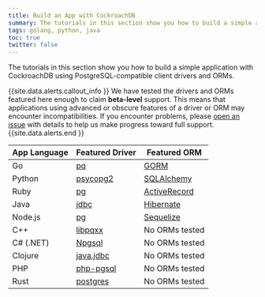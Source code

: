 ```yaml
---
title: Build an App with CockroachDB
summary: The tutorials in this section show you how to build a simple application with CockroachDB, using PostgreSQL-compatible client drivers and ORMs.
tags: golang, python, java
toc: true
twitter: false
---
```


The tutorials in this section show you how to build a simple application with CockroachDB using PostgreSQL-compatible client drivers and ORMs.

{{site.data.alerts.callout_info }}
We have tested the drivers and ORMs featured here enough to claim **beta-level** support. This means that applications using advanced or obscure features of a driver or ORM may encounter incompatibilities. If you encounter problems, please [open an issue](https://github.com/cockroachdb/cockroach/issues/new) with details to help us make progress toward full support.
{{site.data.alerts.end }}

App Language | Featured Driver | Featured ORM
-------------|-----------------|-------------
Go | [pq](build-a-go-app-with-cockroachdb.html) | [GORM](build-a-go-app-with-cockroachdb-gorm.html)
Python | [psycopg2](build-a-python-app-with-cockroachdb.html) | [SQLAlchemy](build-a-python-app-with-cockroachdb-sqlalchemy.html)
Ruby | [pg](build-a-ruby-app-with-cockroachdb.html) | [ActiveRecord](build-a-ruby-app-with-cockroachdb-activerecord.html)
Java | [jdbc](build-a-java-app-with-cockroachdb.html) | [Hibernate](build-a-java-app-with-cockroachdb-hibernate.html)
Node.js | [pg](build-a-nodejs-app-with-cockroachdb.html) | [Sequelize](build-a-nodejs-app-with-cockroachdb-sequelize.html)
C++ | [libpqxx](build-a-c++-app-with-cockroachdb.html) | No ORMs tested
C# (.NET) | [Npgsql](build-a-csharp-app-with-cockroachdb.html) | No ORMs tested
Clojure | [java.jdbc](build-a-clojure-app-with-cockroachdb.html) | No ORMs tested
PHP | [php-pgsql](build-a-php-app-with-cockroachdb.html) | No ORMs tested
Rust | [postgres](build-a-rust-app-with-cockroachdb.html) | No ORMs tested
